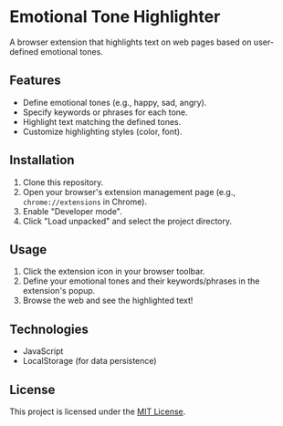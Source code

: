 # Emotional Tone Highlighter

A browser extension that highlights text on web pages based on user-defined emotional tones.

## Features

*   Define emotional tones (e.g., happy, sad, angry).
*   Specify keywords or phrases for each tone.
*   Highlight text matching the defined tones.
*   Customize highlighting styles (color, font).

## Installation

1.  Clone this repository.
2.  Open your browser's extension management page (e.g., `chrome://extensions` in Chrome).
3.  Enable "Developer mode".
4.  Click "Load unpacked" and select the project directory.

## Usage

1.  Click the extension icon in your browser toolbar.
2.  Define your emotional tones and their keywords/phrases in the extension's popup.
3.  Browse the web and see the highlighted text!

## Technologies

*   JavaScript
*   LocalStorage (for data persistence)

## License

This project is licensed under the [MIT License](LICENSE).